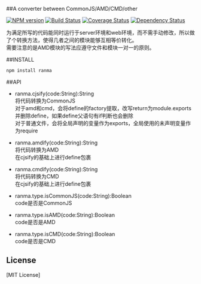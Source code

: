 ##A converter between CommonJS/AMD/CMD/other

[![NPM version](https://badge.fury.io/js/ranma.png)](https://npmjs.org/package/ranma)
[![Build Status](https://travis-ci.org/army8735/ranma.svg?branch=master)](https://travis-ci.org/army8735/ranma)
[![Coverage Status](https://coveralls.io/repos/army8735/ranma/badge.png)](https://coveralls.io/r/army8735/ranma)
[![Dependency Status](https://david-dm.org/army8735/ranma.png)](https://david-dm.org/army8735/ranma)

为满足所写的代码能同时运行于server环境和web环境，而不需手动修改，所以做了个转换方法，使得几者之间的模块能够互相等价转化。
<br/>需要注意的是AMD模块的写法应遵守文件和模块一对一的原则。

##INSTALL

```js
npm install ranma
```

##API

* ranma.cjsify(code:String):String
<br/>将代码转换为CommonJS
<br/>对于amd和cmd，会将define的factory提取，改写return为module.exports并删除define，如果define父语句有if判断也会删除
<br/>对于普通文件，会将全局声明的变量作为exports，全局使用的未声明变量作为require

* ranma.amdify(code:String):String
<br/>将代码转换为AMD
<br/>在cjsify的基础上进行define包裹

* ranma.cmdify(code:String):String
<br/>将代码转换为CMD
<br/>在cjsify的基础上进行define包裹

* ranma.type.isCommonJS(code:String):Boolean
<br/>code是否是CommonJS

* ranma.type.isAMD(code:String):Boolean
<br/>code是否是AMD

* ranma.type.isCMD(code:String):Boolean
<br/>code是否是CMD

## License

[MIT License]